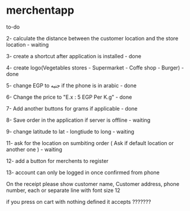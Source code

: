 # merchentapp

to-do

2- calculate the distance between the customer location and the store location - waiting

3- create a shortcut after application is installed - done

4- create logo(Vegetables stores - Supermarket - Coffe shop - Burger) - done

5- change EGP to جنيه if the phone is in arabic - done

6- Change the price to "E.x : 5 EGP Per K.g" - done

7- Add another buttons for grams if applicable - done

8- Save order in the application if server is offline - waiting

9- change latitude to lat - longtiude to long - waiting

11- ask for the location on sumbiting order ( Ask if default location or another one ) - waiting

12- add a button for merchents to register

13- account can only be logged in once confirmed from phone

On the receipt please show customer name, Customer address, phone number, each or separate line with font size 12

if you press on cart with nothing defined it accepts ???????
